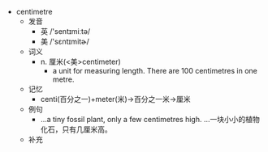 - centimetre
  - 发音
    - 英 /'sentɪmiːtə/
    - 美 /'sɛntɪmitɚ/
  - 词义
    - n. 厘米(<美>centimeter)
      - a unit for measuring length. There are 100 centimetres in one metre.
  - 记忆
    - centi(百分之一)+meter(米)→百分之一米→厘米
  - 例句
    - ...a tiny fossil plant, only a few centimetres high. …一块小小的植物化石，只有几厘米高。
  - 补充